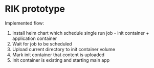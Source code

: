 # RIK prototype

Implemented flow:

1. Install helm chart which schedule single run job - init container + application container
1. Wait for job to be scheduled
1. Upload current directory to init container volume
1. Mark init container that content is uploaded
1. Init container is existing and starting main app

